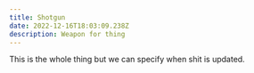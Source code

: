 ```yaml
---
title: Shotgun
date: 2022-12-16T18:03:09.238Z
description: Weapon for thing
---
```

This is the whole thing but we can specify when shit is updated.